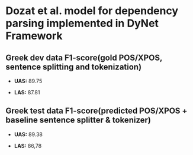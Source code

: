# Dozat et al. model for dependency parsing implemented in DyNet Framework

## Greek dev data F1-score(gold POS/XPOS, sentence splitting and tokenization)

- **UAS:** 89.75

- **LAS:** 87.81


## Greek test data F1-score(predicted POS/XPOS + baseline sentence splitter & tokenizer)

- **UAS:** 89.38

- **LAS:** 86,78

